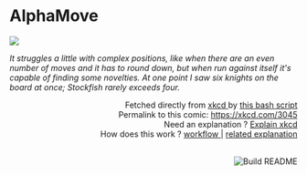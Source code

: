 # <b>AlphaMove</b>

[![](https://imgs.xkcd.com/comics/alphamove.png)](https://xkcd.com/3045)

<i>It struggles a little with complex positions, like when there are an even number of moves and it has to round down, but when run against itself it&#39;s capable of finding some novelties. At one point I saw six knights on the board at once; Stockfish rarely exceeds four.</i>

<div align="right">
  Fetched directly from
  <a href="https://xkcd.com">
    xkcd
  </a>
  by
  <a href="https://github.com/Vanille-N/Vanille-N/blob/master/fetch">
    this bash script
  </a>
</div>
<div align="right">
  Permalink to this comic:
  <a href="https://xkcd.com/3045">
    https://xkcd.com/3045
  </a>
</div>
<div align="right">
  Need an explanation ?
  <a href="https://www.explainxkcd.com/wiki/index.php/3045">
    Explain xkcd
  </a>
</div>
<div align="right">
  How does this work ?
  <a href="https://github.com/Vanille-N/Vanille-N/blob/master/.github/workflows/build.yml">
    workflow
  </a>
  |
  <a href="https://simonwillison.net/2020/Jul/10/self-updating-profile-readme/">
    related explanation
  </a>
</div><br>

<a href="https://github.com/Vanille-N/Vanille-N/actions"><img src="https://github.com/Vanille-N/Vanille-N/workflows/Build%20README/badge.svg" align="right" alt="Build README"></a>
